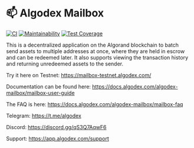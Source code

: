 # 📫 Algodex Mailbox

[![CI](https://github.com/algodex/algodex-mailbox/actions/workflows/ci.yml/badge.svg)](https://github.com/algodex/algodex-mailbox/actions/workflows/ci.yml)
[![Maintainability](https://api.codeclimate.com/v1/badges/2a30c0c3014ebbacadf8/maintainability)](https://codeclimate.com/repos/6243908fbb490c6f2b0019ea/maintainability)
[![Test Coverage](https://api.codeclimate.com/v1/badges/2a30c0c3014ebbacadf8/test_coverage)](https://codeclimate.com/repos/6243908fbb490c6f2b0019ea/test_coverage)

This is a decentralized application on the Algorand blockchain to batch send assets to multiple addresses at once, where they are held in escrow and can be redeemed later. It also supports viewing the transaction history and returning unredeemed assets to the sender.

Try it here on Testnet: https://mailbox-testnet.algodex.com/

Documentation can be found here: https://docs.algodex.com/algodex-mailbox/mailbox-user-guide

The FAQ is here: https://docs.algodex.com/algodex-mailbox/mailbox-faq

Telegram: https://t.me/algodex

Discord: https://discord.gg/qS3Q7AqwF6

Support: https://app.algodex.com/support

